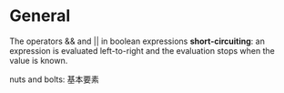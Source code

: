 # General

The operators && and \|\| in boolean expressions **short-circuiting**: an expression is evaluated left-to-right and the evaluation stops when the value is known.

nuts and bolts: 基本要素

